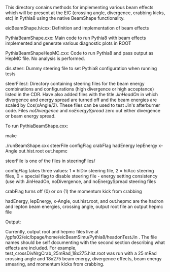 This directory conains methods for implementing various beam effects which 
will be present at the EIC (crossing angle, divergence, crabbing kicks, etc) 
in Pythia8 using the native BeamShape functionality. 

eicBeamShape.h/cxx: Definition and implementation of beam effects

PythiaBeamShape.cxx: Main code to run Pythia8 with beam effects implemented and generate various diagnostic plots in ROOT

PythiaBeamShapeHepMC.cxx: Code to run Pythia8 and pass output as HepMC file. No analysis is performed.

dis.steer: Dummy steering file to set Pythia8 configuration when running tests

steerFiles/: Directory containing steering files for the beam energy combinations and configurations (high divergence or high acceptance) listed in the CDR. Have also added files with the title *_JinHeadOn_* in which divergence and energy spread are turned off and the beam energies are scaled by Cos(xAngle/2). These files can be used to test Jin's afterburner code. Files *_noDivergence_* and *_noEnergySpread_* zero out either divergence or beam energy spread.


To run PythiaBeamShape.cxx:

make

./runBeamShape.cxx steerFile configFlag crabFlag hadEnergy lepEnergy x-Angle out.hist.root out.hepmc

steerFile is one of the files in steeringFiles/

configFlag takes three values: 1 = hiDiv steering file, 2 = hiAcc steering files, 0 = special flag to disable steering file - energy setting consistency (use with JinHeadOn, noDivergence, and noEnergySpread steering files

crabFlag turns off (0) or on (1) the momentum kick from crabbing

hadEnergy, lepEnergy, x-Angle, out.hist.root, and out.hepmc are the hadron and lepton beam energies, crossing angle, output root file an output hepmc file

Output:

Currently, output root and hepmc files live at /gpfs02/eic/bpage/home/eicBeamSimu/Pythia8/headonTestJin . The file names should be self documenting with the second section describing what effects are included. For example, test_crossDivNrgCrab_25mRad_18x275.hist.root was run with a 25 mRad crossing angle and 18x275 beam energy, divergence effects, beam energy smearing, and momentum kicks from crabbing.